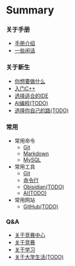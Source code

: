 # Summary

### 关于手册
* [手册介绍](/README.md)
* [一些闲话](/Some-Words.md)

### 关于新生
* [你想要做什么](/Freshman/What-U-Want.md)
* [入门C++](/Freshman/Quick-Start-C.md)
* [选择适合的IDE](/Freshman/Choose-IDE.md)
* [AI编程(TODO)](/Freshman/AI-Programming.md)
* [选择你自己的路(TODO)](/Freshman/Choose-Your-Road.md)

### 常用
* 常用命令
    * [Git](/Common/Command/Git.md)
    * [Markdown](/Common/Command/Markdown.md)
    * [MySQL](/Common/Command/MySQL.md)
* 常用工具
    * [Git](/Common/Tool/Git.md)
    * [命令行](/Common/Tool/Command-Line.md)
    * [Obisidian(TODO)](/Common/Tool/Obisdian.md)
    * [AI(TODO)](/Common/Tool/AI.md)
* 常用网站
    * [GitHub(TODO)](/Common/Website/GitHub.md)

### Q&A
<!-- * Q&A -->
* [关于竞赛中心](/QA/About-Competition-Center.md)
* [关于竞赛](/QA/About-Competiton.md)
* [关于学习](/QA/About-Study.md)
* [关于大学生活(TODO)](/QA/About-University-Life.md)
